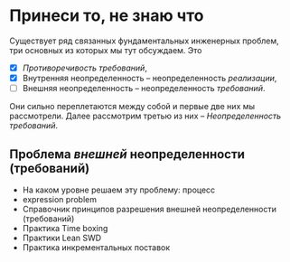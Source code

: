 Принеси то, не знаю что
=======================
Существует ряд связанных фундаментальных инженерных проблем, три основных из которых мы тут обсуждаем.
Это
- [x] _Противоречивость требований_,
- [x] Внутренняя неопределенность – неопределенность _реализации_,
- [ ] Внешняя неопределенность – неопределенность _требований_.

Они сильно переплетаются между собой и первые две них мы рассмотрели.
Далее рассмотрим третью из них – _Неопределенность требований_.

Проблема _внешней_ неопределенности (требований)
-----------------------------------

- На каком уровне решаем эту проблему: процесс
- expression problem
- Справочник принципов разрешения внешней неопределенности (требований)
- Практика Time boxing
- Практики Lean SWD
- Практика инкрементальных поставок
